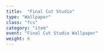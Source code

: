 ```yaml
---
title:  "Final Cut Studio"
type: "Wallpaper"
class: "fcs"
category: "item"
event: "Final Cut Studio Wallpaper"
weight: 6
---
```

